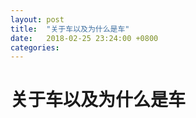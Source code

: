 ```yaml
---
layout: post
title:  "关于车以及为什么是车"
date:   2018-02-25 23:24:00 +0800
categories: 
---
```


# 关于车以及为什么是车

